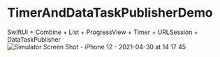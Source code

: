 # TimerAndDataTaskPublisherDemo
SwiftUI + Combine + List + ProgressView + Timer + URLSession + DataTaskPublisher
![Simulator Screen Shot - iPhone 12 - 2021-04-30 at 14 17 45](https://user-images.githubusercontent.com/5516795/116755206-ef622880-a9be-11eb-9202-52e6ca7e4b44.png)
